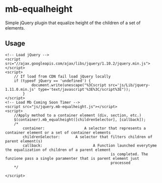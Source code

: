 mb-equalheight
==============

Simple jQuery plugin that equalize height of the children of a set of elements.

Usage
-----
	<!-- Load jQuery -->
	<script src="//ajax.googleapis.com/ajax/libs/jquery/1.10.2/jquery.min.js"></script>
	<script>
		// If load from CDN fail load jQuery locally
		if (typeof jQuery == 'undefined') {
	            document.write(unescape("%3Cscript src='js/Lib/jquery-1.11.0.min.js' type='text/javascript'%3E%3C/script%3E"));
	        }
	</script>
	<!-- Load Mb Coming Soon Timer -->
	<script src="js/jquery.mb-equalheight.js"></script>
	<script>
		//Apply method to a container element (div, section, etc.)
		$(container).mb_equalheight([childrenSelector], [callback]);
		/*
			container: 					A selector that represents a container element or a set of container elements
			childrenSelector:		A selector that filters children of parent element(s)	
			callback:						A Function launched everytyme the equalization of children of a parent element 
													is completed. The funzione pass a single paramenter that is parent element just 
													processed
		*/
	
	</script>
